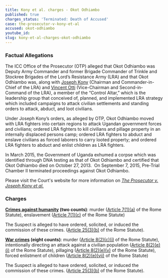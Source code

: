 ```yaml
---
title: Kony et al. charges - Okot Odhiambo
published: true
charges_status: 'Terminated: Death of Accused'
case: the-prosecutor-v-kony-et-al
accused: okot-odhiambo
youtube_id:
slug: kony-et-al-charges-okot-odhiambo
---
```



### Factual Allegations

The ICC Office of the Prosecutor (OTP) alleged that Okot Odhiambo was Deputy Army Commander and former Brigade Commander of Trinkle and Stockree Brigades of the Lord’s Resistance Army (LRA) and that Okot Odhiambo was, along with [Joseph Kony](https://www.aba-icc.org/accused/joseph-kony/) (Chairman and Commander-in-Chief of the LRA) and [Vincent Otti](https://www.aba-icc.org/accused/vincent-otti/) (Vice-Chairman and Second-in-Command of the LRA), a member of the “Control Altar,” which is the leadership group that conceived of, planned, and implemented LRA strategy which included campaigns to attack civilian settlements and standing orders to attack, abduct, and loot civilians.&nbsp;

Under Joseph Kony’s orders, as alleged by OTP, Okot Odhiambo moved with LRA fighters into certain regions to attack Ugandan government forces and civilians; ordered LRA fighters to kill civilians and pillage property in an internally displaced persons camp; ordered LRA fighters to abduct and enslave civilians as forced laborers to carry looted property; and ordered LRA fighters to abduct and enlist children as LRA fighters.

In March 2015, the Government of Uganda exhumed a corpse which was identified through DNA testing as that of Okot Odhiambo and certified that Okot Odhiambo died on October 27, 2013.&nbsp; On September 7, 2015, Pre-Trial Chamber II terminated proceedings against Okot Odhiambo.

Please visit the Court's website for more information on *[The Prosecutor v. Joseph Kony et al.](https://www.icc-cpi.int/uganda/kony)*

### Charges

**[Crimes against humanity](http://www.casematrixnetwork.org/case-m/klamberg-commentary/rome-statute/#c1171) (two counts)**: murder ([Article 7(1)(a)](http://www.casematrixnetwork.org/cmn-knowledge-hub/klamberg-commentary/elements-of-crime/#c2286) of the Rome Statute), enslavement ([Article 7(1)(c)](http://www.casematrixnetwork.org/cmn-knowledge-hub/klamberg-commentary/elements-of-crime/#c2288) of the Rome Statute)

The Suspect is alleged to have ordered, solicited, or induced the commission of these crimes. ([Article 25(3)(b)](http://www.casematrixnetwork.org/case-m/klamberg-commentary/rome-statute/#c1198) of the Rome Statute).

**[War crimes](http://www.casematrixnetwork.org/case-m/klamberg-commentary/rome-statute/#c1172) (eight counts)**: murder ([Article 8(2)(c)(i)](http://www.casematrixnetwork.org/cmn-knowledge-hub/klamberg-commentary/elements-of-crime/#c2359) of the Rome Statute), intentionally directing an attack against a civilian population ([Article 8(2)(e)(i)](http://www.casematrixnetwork.org/cmn-knowledge-hub/klamberg-commentary/elements-of-crime/#c2367) of the Rome Statute), pillaging ([Article 8(2)(e)(v)](http://www.casematrixnetwork.org/cmn-knowledge-hub/klamberg-commentary/elements-of-crime/#c2371) of the Rome Statute), forced enlistment of children ([Article 8(2)(e)(vii)](http://www.casematrixnetwork.org/cmn-knowledge-hub/klamberg-commentary/elements-of-crime/#c2378) of the Rome Statute)

The Suspect is alleged to have ordered, solicited, or induced the commission of these crimes. ([Article 25(3)(b)](http://www.casematrixnetwork.org/case-m/klamberg-commentary/rome-statute/#c1198) of the Rome Statute).